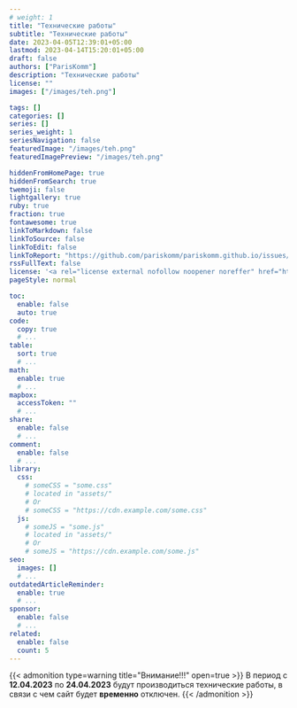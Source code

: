 ```yaml
---
# weight: 1
title: "Технические работы"
subtitle: "Технические работы"
date: 2023-04-05T12:39:01+05:00
lastmod: 2023-04-14T15:20:01+05:00
draft: false
authors: ["ParisKomm"]
description: "Технические работы"
license: ""
images: ["/images/teh.png"]

tags: []
categories: []
series: []
series_weight: 1
seriesNavigation: false
featuredImage: "/images/teh.png"
featuredImagePreview: "/images/teh.png"

hiddenFromHomePage: true
hiddenFromSearch: true
twemoji: false
lightgallery: true
ruby: true
fraction: true
fontawesome: true
linkToMarkdown: false
linkToSource: false
linkToEdit: false
linkToReport: "https://github.com/pariskomm/pariskomm.github.io/issues/new?title=[bug]%20{title}&body=|Field|Value|%0A|-|-|%0A|Title|{title}|%0A|Url|{url}|%0A|Filename|https://github.com/pariskomm/pariskomm.github.io/blob/main/content/{path}|"
rssFullText: false
license: '<a rel="license external nofollow noopener noreffer" href="https://creativecommons.org/licenses/by-nc-nd/4.0/" target="_blank">CC BY-NC-ND 4.0</a>'
pageStyle: normal

toc:
  enable: false
  auto: true
code:
  copy: true
  # ...
table:
  sort: true
  # ...
math:
  enable: true
  # ...
mapbox:
  accessToken: ""
  # ...
share:
  enable: false
  # ...
comment:
  enable: false
  # ...
library:
  css:
    # someCSS = "some.css"
    # located in "assets/"
    # Or
    # someCSS = "https://cdn.example.com/some.css"
  js:
    # someJS = "some.js"
    # located in "assets/"
    # Or
    # someJS = "https://cdn.example.com/some.js"
seo:
  images: []
  # ...
outdatedArticleReminder:
  enable: true
  # ...
sponsor:
  enable: false
  # ...
related:
  enable: false
  count: 5
---
```


<!--more-->

{{< admonition type=warning  title="Внимание!!!" open=true >}}
В период с **12.04.2023** по **24.04.2023** будут производиться технические работы, в связи с чем сайт будет **временно** отключен.
{{< /admonition >}}
